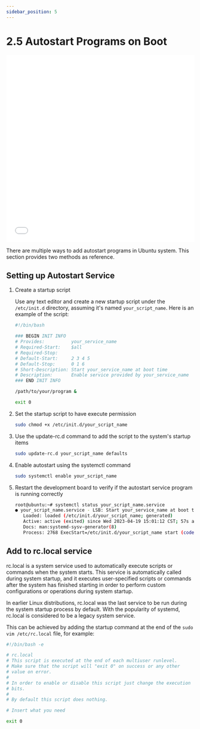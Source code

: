 ```yaml
---
sidebar_position: 5
---
```

# 2.5 Autostart Programs on Boot

<iframe src="//player.bilibili.com/player.html?aid=700903305&bvid=BV1rm4y1E73q&cid=1196557834&page=15" scrolling="no" border="0" frameborder="no" framespacing="0" width="100%" height="500" allowfullscreen="true"> </iframe>

There are multiple ways to add autostart programs in Ubuntu system. This section provides two methods as reference.

## Setting up Autostart Service

1. Create a startup script

   Use any text editor and create a new startup script under the `/etc/init.d` directory, assuming it's named `your_script_name`. Here is an example of the script:

   ```bash
   #!/bin/bash
   
   ### BEGIN INIT INFO
   # Provides:          your_service_name
   # Required-Start:    $all
   # Required-Stop:     
   # Default-Start:     2 3 4 5
   # Default-Stop:      0 1 6
   # Short-Description: Start your_service_name at boot time
   # Description:       Enable service provided by your_service_name
   ### END INIT INFO
   
   /path/to/your/program &
   
   exit 0
   ```

2. Set the startup script to have execute permission

   ```bash
   sudo chmod +x /etc/init.d/your_script_name
   ```

3. Use the update-rc.d command to add the script to the system's startup items

   ```bash
   sudo update-rc.d your_script_name defaults
   ```

4. Enable autostart using the systemctl command

   ```bash
   sudo systemctl enable your_script_name
   ```

5. Restart the development board to verify if the autostart service program is running correctly

   ```bash
   root@ubuntu:~# systemctl status your_script_name.service 
   ● your_script_name.service - LSB: Start your_service_name at boot time
      Loaded: loaded (/etc/init.d/your_script_name; generated)
      Active: active (exited) since Wed 2023-04-19 15:01:12 CST; 57s ago
      Docs: man:systemd-sysv-generator(8)
      Process: 2768 ExecStart=/etc/init.d/your_script_name start (code=exited, status=0/SUCCESS)
   ```



## Add to rc.local service

rc.local is a system service used to automatically execute scripts or commands when the system starts. This service is automatically called during system startup, and it executes user-specified scripts or commands after the system has finished starting in order to perform custom configurations or operations during system startup.

In earlier Linux distributions, rc.local was the last service to be run during the system startup process by default. With the popularity of systemd, rc.local is considered to be a legacy system service.

This can be achieved by adding the startup command at the end of the `sudo vim /etc/rc.local` file, for example:

```bash
#!/bin/bash -e

# rc.local
# This script is executed at the end of each multiuser runlevel.
# Make sure that the script will "exit 0" on success or any other
# value on error.
#
# In order to enable or disable this script just change the execution
# bits.
#
# By default this script does nothing.

# Insert what you need

exit 0
```